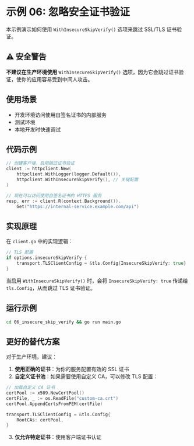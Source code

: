 # 示例 06: 忽略安全证书验证

本示例演示如何使用 `WithInsecureSkipVerify()` 选项来跳过 SSL/TLS 证书验证。

## ⚠️ 安全警告

**不建议在生产环境使用** `WithInsecureSkipVerify()` 选项，因为它会跳过证书验证，使你的应用容易受到中间人攻击。

## 使用场景

- 开发环境访问使用自签名证书的内部服务
- 测试环境
- 本地开发时快速调试

## 代码示例

```go
// 创建客户端，启用跳过证书验证
client := httpclient.New(
    httpclient.WithLogger(logger.Default()),
    httpclient.WithInsecureSkipVerify(), // 关键配置
)

// 现在可以访问使用自签名证书的 HTTPS 服务
resp, err := client.R(context.Background()).
    Get("https://internal-service.example.com/api")
```

## 实现原理

在 `client.go` 中的实现逻辑：

```go
// TLS 配置
if options.insecureSkipVerify {
    transport.TLSClientConfig = &tls.Config{InsecureSkipVerify: true}
}
```

当启用 `WithInsecureSkipVerify()` 时，会将 `InsecureSkipVerify: true` 传递给 `tls.Config`，从而跳过 TLS 证书验证。

## 运行示例

```bash
cd 06_insecure_skip_verify && go run main.go
```

## 更好的替代方案

对于生产环境，建议：

1. **使用正确的证书**：为你的服务配置有效的 SSL 证书
2. **自定义证书池**：如果需要使用自定义 CA，可以修改 TLS 配置：

```go
// 加载自定义 CA 证书
certPool := x509.NewCertPool()
certFile, _ := os.ReadFile("custom-ca.crt")
certPool.AppendCertsFromPEM(certFile)

transport.TLSClientConfig = &tls.Config{
    RootCAs: certPool,
}
```

3. **仅允许特定证书**：使用客户端证书认证

